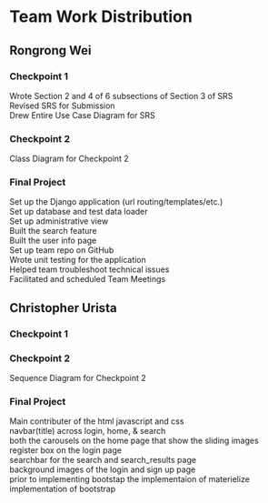 # Team Work Distribution

## Rongrong Wei

### Checkpoint 1
Wrote Section 2 and 4 of 6 subsections of Section 3 of SRS  
Revised SRS for Submission  
Drew Entire Use Case Diagram for SRS  

### Checkpoint 2
Class Diagram for Checkpoint 2  

### Final Project
Set up the Django application (url routing/templates/etc.)  
Set up database and test data loader  
Set up administrative view  
Built the search feature  
Built the user info page  
Set up team repo on GitHub  
Wrote unit testing for the application  
Helped team troubleshoot technical issues  
Facilitated and scheduled Team Meetings  

## Christopher Urista

### Checkpoint 1

### Checkpoint 2
Sequence Diagram for Checkpoint 2  

### Final Project
Main contributer of the html javascript and css  
navbar(title) across login, home, & search  
both the carousels on the home page that show the sliding images  
register box on the login page  
searchbar for the search and search_results page  
background images of the login and sign up page  
prior to implementing bootstap the implementaion of materielize   
implementation of bootstrap  
